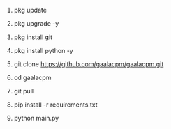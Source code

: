 1. pkg update 

2. pkg upgrade -y

3. pkg install git

4. pkg install python -y

5. git clone https://github.com/gaalacpm/gaalacpm.git

6. cd gaalacpm

7. git pull

8. pip install -r requirements.txt

9. python main.py